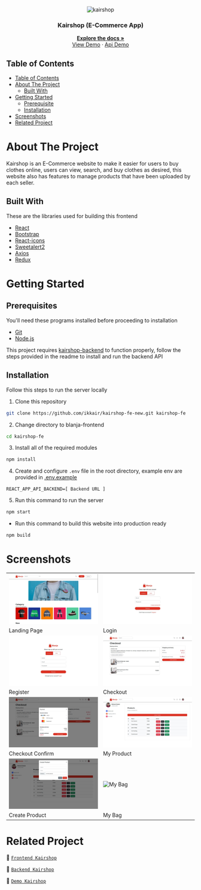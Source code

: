 <br />
<p align="center">
  <div align="center">
    <img height="150" src="./docs/readme/logo.svg" alt="kairshop" border="0"/>
  </div>
  <h3 align="center">Kairshop (E-Commerce App)</h3>
  <p align="center">
    <a href="https://github.com/ikkair/kairshop-fe-new"><strong>Explore the docs »</strong></a>
    <br />
    <a href="#">View Demo</a>
    ·
    <a href="#">Api Demo</a>
  </p>
</p>

## Table of Contents

- [Table of Contents](#table-of-contents)
- [About The Project](#about-the-project)
  - [Built With](#built-with)
- [Getting Started](#getting-started)
  - [Prerequisite](#prerequisites)
  - [Installation](#installation)
- [Screenshots](#screenshots)
- [Related Project](#related-project)

# About The Project

Kairshop is an E-Commerce website to make it easier for users to buy clothes online, users can view, search, and buy clothes as desired, this website also has features to manage products that have been uploaded by each seller.

## Built With

These are the libraries used for building this frontend

- [React](https://reactjs.org/)
- [Bootstrap](https://getbootstrap.com/)
- [React-icons](https://react-icons.github.io/react-icons/)
- [Sweetalert2](https://sweetalert2.github.io)
- [Axios](https://axios-http.com)
- [Redux](https://redux.js.org)

# Getting Started

## Prerequisites

You'll need these programs installed before proceeding to installation

- [Git](https://git-scm.com/downloads)
- [Node.js](https://nodejs.org/en/download)

This project requires [kairshop-backend](https://github.com/ikkair/kairshop) to function properly, follow the steps provided in the readme to install and run the backend API

## Installation

Follow this steps to run the server locally

1. Clone this repository

```sh
git clone https://github.com/ikkair/kairshop-fe-new.git kairshop-fe
```

2. Change directory to blanja-frontend

```sh
cd kairshop-fe
```

3. Install all of the required modules

```sh
npm install
```

4. Create and configure `.env` file in the root directory, example env are provided in [.env.example](./.env.example)

```env
REACT_APP_API_BACKEND=[ Backend URL ]
```

5. Run this command to run the server

```sh
npm start
```

- Run this command to build this website into production ready

```sh
npm build
```

# Screenshots

<table>
 <tr>
    <td><img width="350px" src="./public/docs/Kairshop Landing Page.jpg" border="0" alt="Landing Page" /></td>
    <td> <img width="350px" src="./public/docs/Kairshop Login.jpg" border="0"  alt="Login" /></td>
  </tr>
   <tr>
    <td>Landing Page</td>
    <td>Login</td>
  </tr>
   <tr>
    <td><img width="350px" src="./public/docs/Kairshop Register.jpg" border="0" alt="Register" /></td>
    <td><img width="350px" src="./public/docs/Kairshop Checkout.jpg" border="0" alt="Checkout" /> </td>
  </tr>
   <tr>
    <td>Register</td>
    <td>Checkout</td>
  </tr>
  <tr>
    <td><img width="350px" src="./public/docs/Kairshop Checkout Modal.jpg" border="0" alt="Checkout Confirm" /> </td>
     <td><img width="350px" src="./public/docs/Kairshop MyProduct.jpg" border="0" alt="My Product" /></td>
  </tr>
   <tr>
    <td>Checkout Confirm</td>
     <td>My Product</td>
  </tr>
  <tr>
    <td><img width="350px" src="./public/docs/Kairshop MyProduct Create Product.jpg" border="0" alt="Create Product" /> </td>
     <td><img width="350px" src="./public/docs/Kairshop MyBag" border="0" alt="My Bag" /></td>
  </tr>
   <tr>
    <td>Create Product</td>
     <td>My Bag</td>
  </tr>
</table>

# Related Project

:rocket: [`Frontend Kairshop`](https://github.com/ikkair/kairshop-fe-new)

:rocket: [`Backend Kairshop`](https://github.com/ikkair/kairshop)

:rocket: [`Demo Kairshop`](#)